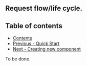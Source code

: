 ## Request flow/life cycle.

## Table of contents

- [Contents](README.md)
- [Previous - Quick Start](QuickStart.md)
- [Next - Creating new component](NewComponent.md)

To be done.
